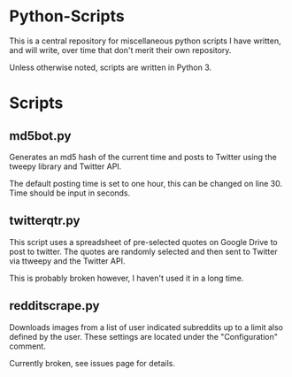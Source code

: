 # Python-Scripts

This is a central repository for miscellaneous python scripts I have written, and will write, over time that don't merit their own repository.

Unless otherwise noted, scripts are written in Python 3.

# Scripts

## md5bot.py

Generates an md5 hash of the current time and posts to Twitter using the tweepy library and Twitter API.

The default posting time is set to one hour, this can be changed on line 30. Time should be input in seconds.

## twitterqtr.py

This script uses a spreadsheet of pre-selected quotes on Google Drive to post to twitter. The quotes are randomly selected and then sent to Twitter via ttweepy and the Twitter API.

This is probably broken however, I haven't used it in a long time.

## redditscrape.py

Downloads images from a list of user indicated subreddits up to a limit also defined by the user. These settings are located under the "Configuration" comment.

Currently broken, see issues page for details.
